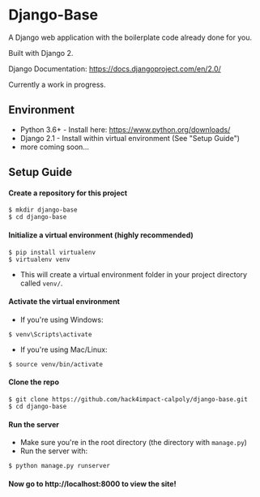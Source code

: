 # Django-Base
A Django web application with the boilerplate code already done for you.

Built with Django 2.

Django Documentation: https://docs.djangoproject.com/en/2.0/

Currently a work in progress. 

## Environment
* Python 3.6+ - Install here: https://www.python.org/downloads/
* Django 2.1 - Install within virtual environment (See "Setup Guide") 
* more coming soon...

## Setup Guide
#### Create a repository for this project
```
$ mkdir django-base
$ cd django-base
```
#### Initialize a virtual environment (highly recommended)
```
$ pip install virtualenv
$ virtualenv venv
```
* This will create a virtual environment folder in your project directory called `venv/`.
#### Activate the virtual environment
* If you're using Windows:
```
$ venv\Scripts\activate
```
* If you're using Mac/Linux:
```
$ source venv/bin/activate
```
#### Clone the repo
```
$ git clone https://github.com/hack4impact-calpoly/django-base.git
$ cd django-base
```
#### Run the server
* Make sure you're in the root directory (the directory with `manage.py`)
* Run the server with:
```
$ python manage.py runserver
```
#### Now go to http://localhost:8000 to view the site!

